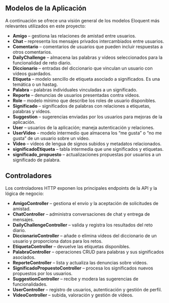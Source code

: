 ## Modelos de la Aplicación

A continuación se ofrece una visión general de los modelos Eloquent más relevantes utilizados en este proyecto:

- **Amigo** – gestiona las relaciones de amistad entre usuarios.  
- **Chat** – representa los mensajes privados intercambiados entre usuarios.  
- **Comentario** – comentarios de usuarios que pueden incluir respuestas a otros comentarios.  
- **DailyChallenge** – almacena las palabras y vídeos seleccionados para la funcionalidad de reto diario.  
- **Diccionario** – entradas del diccionario que vinculan un usuario con vídeos guardados.  
- **Etiqueta** – modelo sencillo de etiqueta asociado a significados. Es una temática o un hastag.  
- **Palabra** – palabras individuales vinculadas a un significado.  
- **Reporte** – denuncias de usuarios presentadas contra vídeos.  
- **Role** – modelo mínimo que describe los roles de usuario disponibles.  
- **Significado** – significados de palabras con relaciones a etiquetas, palabras y vídeos.  
- **Suggestion** – sugerencias enviadas por los usuarios para mejoras de la aplicación.  
- **User** – usuarios de la aplicación; maneja autenticación y relaciones.  
- **UserVideo** – modelo intermedio que almacena los “me gusta” o “no me gusta” de un usuario sobre un vídeo.  
- **Video** – vídeos de lengua de signos subidos y metadatos relacionados.  
- **significadoEtiqueta** – tabla intermedia que une significados y etiquetas.  
- **significado_propuesto** – actualizaciones propuestas por usuarios a un significado de palabra.  

## Controladores

Los controladores HTTP exponen los principales endpoints de la API y la lógica de negocio:

- **AmigoController** – gestiona el envío y la aceptación de solicitudes de amistad.  
- **ChatController** – administra conversaciones de chat y entrega de mensajes.  
- **DailyChallengeController** – valida y registra los resultados del reto diario.  
- **DiccionarioController** – añade o elimina vídeos del diccionario de un usuario y proporciona datos para los retos.  
- **EtiquetaController** – devuelve las etiquetas disponibles.  
- **PalabraController** – operaciones CRUD para palabras y sus significados asociados.  
- **ReporteController** – lista y actualiza las denuncias sobre vídeos.   
- **SignificadoPropuestoController** – procesa los significados nuevos propuestos por los usuarios.  
- **SuggestionController** – recibe y modera las sugerencias de funcionalidades.  
- **UserController** – registro de usuarios, autenticación y gestión de perfil.   
- **VideoController** – subida, valoración y gestión de vídeos.  

